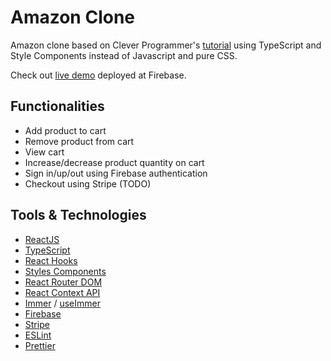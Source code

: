 # Amazon Clone

Amazon clone based on Clever Programmer's [tutorial](https://www.youtube.com/watch?v=_Z6eRoagmz4) using TypeScript and Style Components instead of Javascript and pure CSS.

Check out [live demo](https://clone-9c3af.web.app) deployed at Firebase.

## Functionalities
- Add product to cart
- Remove product from cart
- View cart
- Increase/decrease product quantity on cart
- Sign in/up/out using Firebase authentication
- Checkout using Stripe (TODO)

## Tools & Technologies

- [ReactJS](https://reactjs.org/)
- [TypeScript](https://www.typescriptlang.org/)
- [React Hooks](https://reactjs.org/docs/hooks-intro.html)
- [Styles Components](https://styled-components.com/)
- [React Router DOM](https://reactrouter.com/)
- [React Context API](https://reactjs.org/docs/context.html)
- [Immer](https://immerjs.github.io/immer/docs/introduction) / [useImmer](https://github.com/immerjs/use-immer)
- [Firebase](https://firebase.google.com/)
- [Stripe](https://stripe.com/)
- [ESLint](https://eslint.org/)
- [Prettier](https://prettier.io/)

